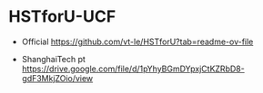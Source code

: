 # HSTforU-UCF
- Official
https://github.com/vt-le/HSTforU?tab=readme-ov-file  
  
  
- ShanghaiTech pt
https://drive.google.com/file/d/1pYhyBGmDYpxjCtKZRbD8-gdF3MkjZOio/view